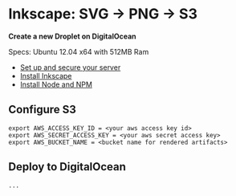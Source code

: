 Inkscape: SVG → PNG → S3
========================

**Create a new Droplet on DigitalOcean**

Specs: Ubuntu 12.04 x64 with 512MB Ram

* [Set up and secure your server](https://www.digitalocean.com/community/articles/initial-server-setup-with-ubuntu-12-04)
* [Install Inkscape](http://wiki.inkscape.org/wiki/index.php/Installing_Inkscape#Ubuntu_Linux)
* [Install Node and NPM](https://www.digitalocean.com/community/articles/how-to-install-an-upstream-version-of-node-js-on-ubuntu-12-04)

Configure S3
-----
    export AWS_ACCESS_KEY_ID = <your aws access key id>
    export AWS_SECRET_ACCESS_KEY = <your aws secret access key>
    export AWS_BUCKET_NAME = <bucket name for rendered artifacts>

Deploy to DigitalOcean
-----
    ...